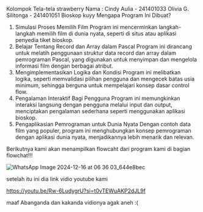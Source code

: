 Kolompok Tela-tela strawberry
Nama  :   Cindy Aulia  -  241401033
          Olivia G. Silitonga  - 241401051
Bioskop kuyy
Mengapa Program Ini Dibuat?
1.	Simulasi Proses Memilih Film
Program ini mencerminkan langkah-langkah memilih film di dunia nyata, seperti di situs atau aplikasi penyedia tiket bioskop.
2.	Belajar Tentang Record dan Array dalam Pascal
Program ini dirancang untuk melatih penggunaan struktur data record dan array dalam pemrograman Pascal, yang digunakan untuk menyimpan dan mengelola informasi film dengan berbagai atribut.
3.	Mengimplementasikan Logika dan Kondisi
Program ini melibatkan logika, seperti memvalidasi pilihan pengguna dan mengecek batas usia minimum, sehingga berguna untuk mempelajari konsep dasar control flow.
4.	Pengalaman Interaktif Bagi Pengguna
Program ini memungkinkan interaksi langsung dengan pengguna melalui input dan output, menciptakan pengalaman sederhana seperti menggunakan aplikasi bioskop.
5.	Pengaplikasian Pemrograman untuk Dunia Nyata
Dengan contoh data film yang populer, program ini menghubungkan konsep pemrograman dengan aplikasi dunia nyata, menjadikannya lebih menarik dan relevan.

Berikutnya kami akan menampilkan flowcaht dari program kami  di bagian flowchat!!!

![WhatsApp Image 2024-12-16 at 06 36 03_644e8bec](https://github.com/user-attachments/assets/fb4c37d4-791a-4fe9-bbc9-861c746c83d6)

setelah itu ini dia link vidio youtube kami

https://youtu.be/Rw-6LudygrU?si=t0vTEWuAKP2dJL9f

maaf Abanganda dan kakanda vidionya agak aneh :(





